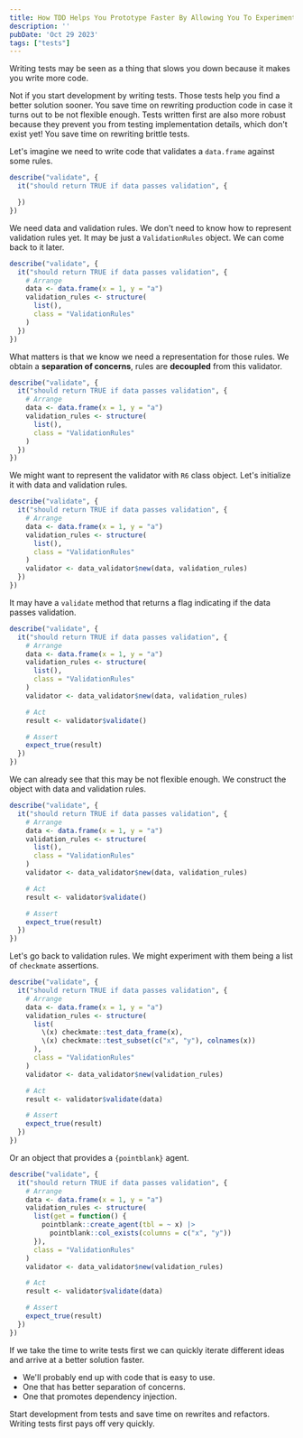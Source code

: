 ```yaml
---
title: How TDD Helps You Prototype Faster By Allowing You To Experiment With Your Code.
description: ''
pubDate: 'Oct 29 2023'
tags: ["tests"]
---
```


Writing tests may be seen as a thing that slows you down because it makes you write more code.

Not if you start development by writing tests. Those tests help you find a better solution sooner. You save time on rewriting production code in case it turns out to be not flexible enough. Tests written first are also more robust because they prevent you from testing implementation
details, which don't exist yet! You save time on rewriting brittle tests.

Let's imagine we need to write code that validates a `data.frame` against some rules.

```r
describe("validate", {
  it("should return TRUE if data passes validation", {

  })
})
```

We need data and validation rules. We don't need to know how to represent validation rules yet. It may be just a `ValidationRules` object. We can come back to it later.

```r
describe("validate", {
  it("should return TRUE if data passes validation", {
    # Arrange
    data <- data.frame(x = 1, y = "a")
    validation_rules <- structure(
      list(),
      class = "ValidationRules"
    )
  })
})
```

What matters is that we know we need a representation for those rules. We obtain a **separation of concerns**, rules are **decoupled** from this validator.

```r
describe("validate", {
  it("should return TRUE if data passes validation", {
    # Arrange
    data <- data.frame(x = 1, y = "a")
    validation_rules <- structure(
      list(),
      class = "ValidationRules"
    )
  })
})
```

We might want to represent the validator with `R6` class object. Let's initialize it with data and validation rules.

```r
describe("validate", {
  it("should return TRUE if data passes validation", {
    # Arrange
    data <- data.frame(x = 1, y = "a")
    validation_rules <- structure(
      list(),
      class = "ValidationRules"
    )
    validator <- data_validator$new(data, validation_rules)
  })
})
```

It may have a `validate` method that returns a flag indicating if the data passes validation.

```r
describe("validate", {
  it("should return TRUE if data passes validation", {
    # Arrange
    data <- data.frame(x = 1, y = "a")
    validation_rules <- structure(
      list(),
      class = "ValidationRules"
    )
    validator <- data_validator$new(data, validation_rules)

    # Act
    result <- validator$validate()

    # Assert
    expect_true(result)
  })
})
```

We can already see that this may be not flexible enough. We construct the object with data and validation rules.

```r
describe("validate", {
  it("should return TRUE if data passes validation", {
    # Arrange
    data <- data.frame(x = 1, y = "a")
    validation_rules <- structure(
      list(),
      class = "ValidationRules"
    )
    validator <- data_validator$new(data, validation_rules)

    # Act
    result <- validator$validate()

    # Assert
    expect_true(result)
  })
})
```

Let's go back to validation rules. We might experiment with them being a list of `checkmate` assertions.

```r
describe("validate", {
  it("should return TRUE if data passes validation", {
    # Arrange
    data <- data.frame(x = 1, y = "a")
    validation_rules <- structure(
      list(
        \(x) checkmate::test_data_frame(x),
        \(x) checkmate::test_subset(c("x", "y"), colnames(x))
      ),
      class = "ValidationRules"
    )
    validator <- data_validator$new(validation_rules)

    # Act
    result <- validator$validate(data)

    # Assert
    expect_true(result)
  })
})
```

Or an object that provides a `{pointblank}` agent.

```r
describe("validate", {
  it("should return TRUE if data passes validation", {
    # Arrange
    data <- data.frame(x = 1, y = "a")
    validation_rules <- structure(
      list(get = function() {
        pointblank::create_agent(tbl = ~ x) |>
          pointblank::col_exists(columns = c("x", "y"))
      }),
      class = "ValidationRules"
    )
    validator <- data_validator$new(validation_rules)

    # Act
    result <- validator$validate(data)

    # Assert
    expect_true(result)
  })
})
```

If we take the time to write tests first we can quickly iterate different ideas and arrive at a better solution faster.

- We'll probably end up with code that is easy to use.
- One that has better separation of concerns.
- One that promotes dependency injection.

Start development from tests and save time on rewrites and refactors.
Writing tests first pays off very quickly.
